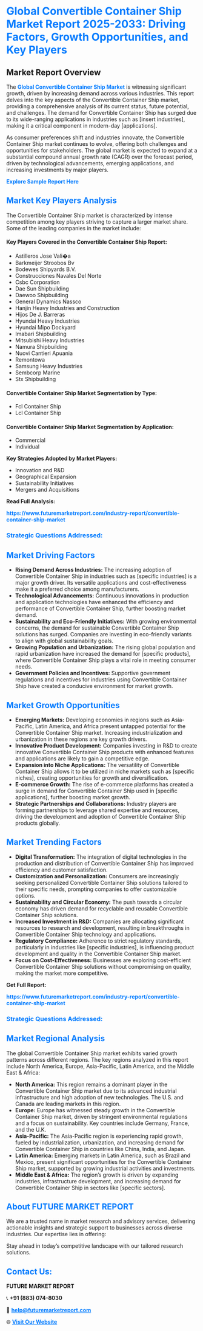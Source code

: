 <h1 style="color: #007BFF;">Global Convertible Container Ship Market Report 2025-2033: Driving Factors, Growth Opportunities, and Key Players</h1>

<section id="overview">
<h2>Market Report Overview</h2>
<p>The <a href="https://www.futuremarketreport.com/industry-report/convertible-container-ship-market" style="color: #007BFF; text-decoration: none;"><strong>Global Convertible Container Ship Market</strong></a> is witnessing significant growth, driven by increasing demand across various industries. This report delves into the key aspects of the Convertible Container Ship market, providing a comprehensive analysis of its current status, future potential, and challenges. The demand for Convertible Container Ship has surged due to its wide-ranging applications in industries such as [insert industries], making it a critical component in modern-day [applications].</p>
<p>As consumer preferences shift and industries innovate, the Convertible Container Ship market continues to evolve, offering both challenges and opportunities for stakeholders. The global market is expected to expand at a substantial compound annual growth rate (CAGR) over the forecast period, driven by technological advancements, emerging applications, and increasing investments by major players.</p>
</section>

<section id="overview">
<p><a href="https://www.futuremarketreport.com/request-sample/reportId=29575" style="color: #007BFF; text-decoration: none;"><strong>Explore Sample Report Here</strong></a></p>
</section>

<section id="key-players">
<h2 style="color: #007BFF;">Market Key Players Analysis</h2>
<p>The Convertible Container Ship market is characterized by intense competition among key players striving to capture a larger market share. Some of the leading companies in the market include:</p>
<h4>Key Players Covered in the Convertible Container Ship Report:</h4>
<ul><li>Astilleros Jose Vali�a</li><li>Barkmeijer Stroobos Bv</li><li>Bodewes Shipyards B.V.</li><li>Construcciones Navales Del Norte</li><li>Csbc Corporation</li><li>Dae Sun Shipbuilding</li><li>Daewoo Shipbuilding</li><li>General Dynamics Nassco</li><li>Hanjin Heavy Industries and Construction</li><li>Hijos De J. Barreras</li><li>Hyundai Heavy Industries</li><li>Hyundai Mipo Dockyard</li><li>Imabari Shipbuilding</li><li>Mitsubishi Heavy Industries</li><li>Namura Shipbuilding</li><li>Nuovi Cantieri Apuania</li><li>Remontowa</li><li>Samsung Heavy Industries</li><li>Sembcorp Marine</li><li>Stx Shipbuilding</li></ul>
<h4>Convertible Container Ship Market Segmentation by Type:</h4>
<ul><li>Fcl Container Ship</li><li>Lcl Container Ship</li></ul>

<h4>Convertible Container Ship Market Segmentation by Application:</h4>
<ul><li>Commercial</li><li>Individual</li></ul>
<p><strong>Key Strategies Adopted by Market Players:</strong></p>
<ul>
<li>Innovation and R&D</li>
<li>Geographical Expansion</li>
<li>Sustainability Initiatives</li>
<li>Mergers and Acquisitions</li>
</ul>
</section>

<section>
<p><strong>Read Full Analysis: </strong></p><a href="https://www.futuremarketreport.com/industry-report/convertible-container-ship-market" style="color: #007BFF; text-decoration: none;"><strong>https://www.futuremarketreport.com/industry-report/convertible-container-ship-market</strong></a>
<h3 style="color: #007BFF;">Strategic Questions Addressed:</h3>
</section>

<section id="driving-factors">
<h2 style="color: #007BFF;">Market Driving Factors</h2>
<ul>
<li><strong>Rising Demand Across Industries:</strong> The increasing adoption of Convertible Container Ship in industries such as [specific industries] is a major growth driver. Its versatile applications and cost-effectiveness make it a preferred choice among manufacturers.</li>
<li><strong>Technological Advancements:</strong> Continuous innovations in production and application technologies have enhanced the efficiency and performance of Convertible Container Ship, further boosting market demand.</li>
<li><strong>Sustainability and Eco-Friendly Initiatives:</strong> With growing environmental concerns, the demand for sustainable Convertible Container Ship solutions has surged. Companies are investing in eco-friendly variants to align with global sustainability goals.</li>
<li><strong>Growing Population and Urbanization:</strong> The rising global population and rapid urbanization have increased the demand for [specific products], where Convertible Container Ship plays a vital role in meeting consumer needs.</li>
<li><strong>Government Policies and Incentives:</strong> Supportive government regulations and incentives for industries using Convertible Container Ship have created a conducive environment for market growth.</li>
</ul>
</section>

<section id="growth-opportunities">
<h2 style="color: #007BFF;">Market Growth Opportunities</h2>
<ul>
<li><strong>Emerging Markets:</strong> Developing economies in regions such as Asia-Pacific, Latin America, and Africa present untapped potential for the Convertible Container Ship market. Increasing industrialization and urbanization in these regions are key growth drivers.</li>
<li><strong>Innovative Product Development:</strong> Companies investing in R&D to create innovative Convertible Container Ship products with enhanced features and applications are likely to gain a competitive edge.</li>
<li><strong>Expansion into Niche Applications:</strong> The versatility of Convertible Container Ship allows it to be utilized in niche markets such as [specific niches], creating opportunities for growth and diversification.</li>
<li><strong>E-commerce Growth:</strong> The rise of e-commerce platforms has created a surge in demand for Convertible Container Ship used in [specific applications], further boosting market growth.</li>
<li><strong>Strategic Partnerships and Collaborations:</strong> Industry players are forming partnerships to leverage shared expertise and resources, driving the development and adoption of Convertible Container Ship products globally.</li>
</ul>
</section>

<section id="trending-factors">
<h2 style="color: #007BFF;">Market Trending Factors</h2>
<ul>
<li><strong>Digital Transformation:</strong> The integration of digital technologies in the production and distribution of Convertible Container Ship has improved efficiency and customer satisfaction.</li>
<li><strong>Customization and Personalization:</strong> Consumers are increasingly seeking personalized Convertible Container Ship solutions tailored to their specific needs, prompting companies to offer customizable options.</li>
<li><strong>Sustainability and Circular Economy:</strong> The push towards a circular economy has driven demand for recyclable and reusable Convertible Container Ship solutions.</li>
<li><strong>Increased Investment in R&D:</strong> Companies are allocating significant resources to research and development, resulting in breakthroughs in Convertible Container Ship technology and applications.</li>
<li><strong>Regulatory Compliance:</strong> Adherence to strict regulatory standards, particularly in industries like [specific industries], is influencing product development and quality in the Convertible Container Ship market.</li>
<li><strong>Focus on Cost-Effectiveness:</strong> Businesses are exploring cost-efficient Convertible Container Ship solutions without compromising on quality, making the market more competitive.</li>
</ul>
</section>

<section>
<p><strong>Get Full Report: </strong></p><a href="https://www.futuremarketreport.com/industry-report/convertible-container-ship-market" style="color: #007BFF; text-decoration: none;"><strong>https://www.futuremarketreport.com/industry-report/convertible-container-ship-market</strong></a>
<h3 style="color: #007BFF;">Strategic Questions Addressed:</h3>
</section>


<section id="regional-analysis">
<h2 style="color: #007BFF;">Market Regional Analysis</h2>
<p>The global Convertible Container Ship market exhibits varied growth patterns across different regions. The key regions analyzed in this report include North America, Europe, Asia-Pacific, Latin America, and the Middle East & Africa:</p>
<ul>
<li><strong>North America:</strong> This region remains a dominant player in the Convertible Container Ship market due to its advanced industrial infrastructure and high adoption of new technologies. The U.S. and Canada are leading markets in this region.</li>
<li><strong>Europe:</strong> Europe has witnessed steady growth in the Convertible Container Ship market, driven by stringent environmental regulations and a focus on sustainability. Key countries include Germany, France, and the U.K.</li>
<li><strong>Asia-Pacific:</strong> The Asia-Pacific region is experiencing rapid growth, fueled by industrialization, urbanization, and increasing demand for Convertible Container Ship in countries like China, India, and Japan.</li>
<li><strong>Latin America:</strong> Emerging markets in Latin America, such as Brazil and Mexico, present significant opportunities for the Convertible Container Ship market, supported by growing industrial activities and investments.</li>
<li><strong>Middle East & Africa:</strong> The region’s growth is driven by expanding industries, infrastructure development, and increasing demand for Convertible Container Ship in sectors like [specific sectors].</li>
</ul>
</section>

<footer>
<h2 style="color: #007BFF;">About FUTURE MARKET REPORT</h2>
<p>We are a trusted name in market research and advisory services, delivering actionable insights and strategic support to businesses across diverse industries. Our expertise lies in offering:</p>

<p>Stay ahead in today’s competitive landscape with our tailored research solutions.</p>

<h2 style="color: #007BFF;">Contact Us:</h2>
<p><strong>FUTURE MARKET REPORT</strong></p>
<p>📞 <strong>+91 (883) 074-8030</strong></p>
<p>📧 <strong><a href="mailto:help@futuremarketreport.com" style="color: #007BFF;">help@futuremarketreport.com</a></strong></p>
<p>🌐 <strong><a href="https://www.futuremarketreport.com/" style="color: #007BFF;">Visit Our Website</a></strong></p>
</footer>